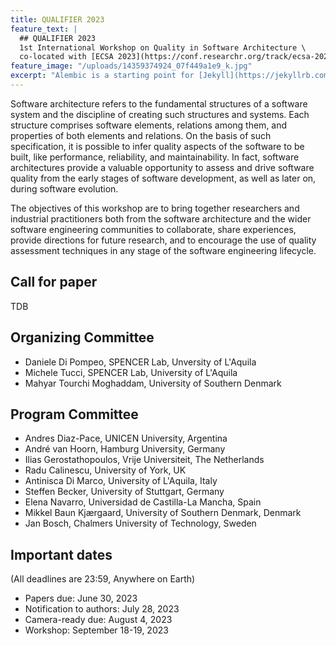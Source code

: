 ```yaml
---
title: QUALIFIER 2023
feature_text: |
  ## QUALIFIER 2023
  1st International Workshop on Quality in Software Architecture \
  co-located with [ECSA 2023](https://conf.researchr.org/track/ecsa-2023)
feature_image: "/uploads/14359374924_07f449a1e9_k.jpg"
excerpt: "Alembic is a starting point for [Jekyll](https://jekyllrb.com/) projects. Rather than starting from scratch, this boilerplate is designed to get the ball rolling immediately. Install it, configure it, tweak it, push it."
---
```


Software architecture refers to the fundamental structures of a software system and the discipline of creating such structures and systems. Each structure comprises software elements, relations among them, and properties of both elements and relations.
On the basis of such specification, it is possible to infer quality aspects of the software to be built, like performance, reliability, and maintainability.
In fact, software architectures provide a valuable opportunity to assess and drive software quality from the early stages of software development, as well as later on, during software evolution.

The objectives of this workshop are to bring together researchers and industrial practitioners both from the software architecture and the wider software engineering communities to collaborate, share experiences, provide directions for future research, and to encourage the use of quality assessment techniques in any stage of the software engineering lifecycle. 


## Call for paper

TDB


## Organizing Committee

 * Daniele Di Pompeo, SPENCER Lab, Unversity of L'Aquila
 * Michele Tucci, SPENCER Lab, University of L'Aquila
 * Mahyar Tourchi Moghaddam, University of Southern Denmark

## Program Committee

 - Andres Diaz-Pace, UNICEN University, Argentina
 - André van Hoorn, Hamburg University, Germany
 - Ilias Gerostathopoulos, Vrije Universiteit, The Netherlands
 - Radu Calinescu, University of York, UK
 - Antinisca Di Marco, University of L'Aquila, Italy
 - Steffen Becker, University of Stuttgart, Germany
 - Elena Navarro, Universidad de Castilla-La Mancha, Spain
 - Mikkel Baun Kjærgaard, University of Southern Denmark, Denmark
 - Jan Bosch, Chalmers University of Technology, Sweden

## Important dates 
(All deadlines are 23:59, Anywhere on Earth)

 - Papers due: June 30, 2023
 - Notification to authors: July 28, 2023
 - Camera-ready due: August 4, 2023
 - Workshop: September 18-19, 2023
